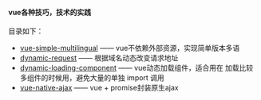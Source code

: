 #### vue各种技巧，技术的实践
目录如下：
- [vue-simple-multilingual](https://github.com/YalongYan/vue-practice/tree/master/vue-simple-multilingual)  ——  vue不依赖外部资源，实现简单版本多语
- [dynamic-request](https://github.com/YalongYan/vue-practice/tree/master/dynamic-request)  ——  根据域名动态改变请求地址
- [dynamic-loading-component](https://github.com/YalongYan/vue-practice/tree/master/dynamic-loading-component)  ——  vue动态加载组件，适合用在 加载比较多组件的时候用，避免大量的单独 import 调用
- [vue-native-ajax](https://github.com/YalongYan/vue-practice/tree/master/vue-native-ajax)  ——  vue + promise封装原生ajax